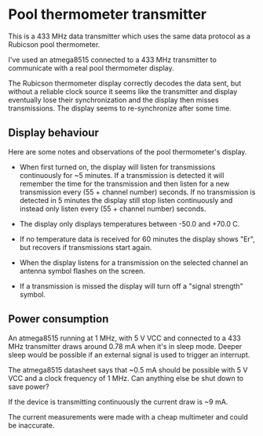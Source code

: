 # Pool thermometer transmitter

This is a 433 MHz data transmitter which uses the same data protocol
as a Rubicson pool thermometer.

I've used an atmega8515 connected to a 433 MHz transmitter to
communicate with a real pool thermometer display.

The Rubicson thermometer display correctly decodes the data sent,
but without a reliable clock source it seems like the transmitter and
display eventually lose their synchronization and the display then
misses transmissions. The display seems to re-synchronize after some
time.

## Display behaviour

Here are some notes and observations of the pool thermometer's display.

* When first turned on, the display will listen for transmissions
  continuously for ~5 minutes. If a transmission is detected it will
  remember the time for the transmission and then listen for a new
  transmission every (55 + channel number) seconds. If no transmission
  is detected in 5 minutes the display still stop listen continuously
  and instead only listen every (55 + channel number) seconds.

* The display only displays temperatures between -50.0 and +70.0 C.

* If no temperature data is received for 60 minutes the display shows "Er",
  but recovers if transmissions start again.

* When the display listens for a transmission on the selected channel an
  antenna symbol flashes on the screen.

* If a transmission is missed the display will turn off a "signal strength"
  symbol.

## Power consumption

An atmega8515 running at 1 MHz, with 5 V VCC and connected to a 433 MHz
transmitter draws around 0.78 mA when it's in sleep mode. Deeper sleep
would be possible if an external signal is used to trigger an interrupt.

The atmega8515 datasheet says that ~0.5 mA should be possible with 5 V VCC
and a clock frequency of 1 MHz. Can anything else be shut down to save power?

If the device is transmitting continuously the current draw is ~9 mA.

The current measurements were made with a cheap multimeter and could be
inaccurate.
